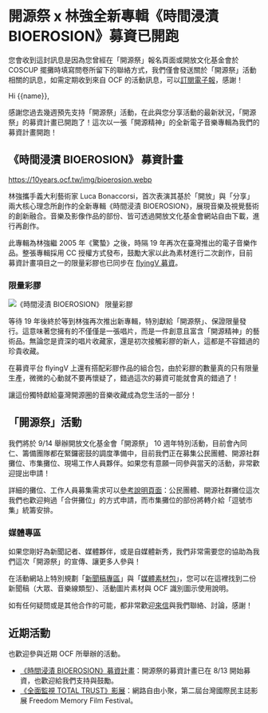 # 開源祭 x 林強全新專輯《時間浸漬 BIOEROSION》募資已開跑

您會收到這封訊息是因為您曾經在「開源祭」報名頁面或開放文化基金會於 COSCUP 擺攤時填寫問卷所留下的聯絡方式，我們僅會發送關於「開源祭」活動相關的訊息，如需定期收到來自 OCF 的活動訊息，可以[訂閱電子報](https://ocf.tw/news/)，感謝！

Hi {{name}},

感謝您過去幾週預先支持「開源祭」活動，在此與您分享活動的最新狀況，「開源祭」的募資計畫已開跑了！這次以一張「開源精神」的全新電子音樂專輯為我們的募資計畫開跑！

## 《時間浸漬 BIOEROSION》 募資計畫

https://10years.ocf.tw/img/bioerosion.webp

林強攜手義大利藝術家 Luca Bonaccorsi，首次表演其基於「開放」與「分享」兩大核心理念所創作的全新專輯《時間浸漬 BIOEROSION》，展現音樂及視覺藝術的創新融合。音樂及影像作品的部份、皆可透過開放文化基金會網站自由下載，進行再創作。

此專輯為林強繼 2005 年《驚蟄》之後，時隔 19 年再次在臺灣推出的電子音樂作品。整張專輯採用 CC 授權方式發布，鼓勵大家以此為素材進行二次創作，目前募資計畫項目之一的限量彩膠也已同步在 [flyingV 募資](https://www.flyingv.cc/projects/35438)。

### 限量彩膠

![《時間浸漬 BIOEROSION》 限量彩膠](https://10years.ocf.tw/bioerosion_clear_blue.webp)

等待 19 年後終於等到林強再次推出新專輯，特別獻給「開源祭」、保證限量發行。這意味著您擁有的不僅僅是一張唱片，而是一件創意且富含「開源精神」的藝術品。無論您是資深的唱片收藏家，還是初次接觸彩膠的新人，這都是不容錯過的珍貴收藏。

在募資平台 flyingV 上還有搭配彩膠作品的組合包，由於彩膠的數量真的只有限量生產，微微的心動就不要再懷疑了，錯過這次的募資可能就會真的錯過了！

讓這份獨特獻給臺灣開源圈的音樂收藏成為您生活的一部分！

## 「開源祭」活動

我們將於 9/14 舉辦開放文化基金會「開源祭」 10 週年特別活動，目前會內同仁、籌備團隊都在緊鑼密鼓的調度準備中，目前我們正在募集公民團體、開源社群攤位、市集攤位、現場工作人員夥伴。如果您有意願一同參與當天的活動，非常歡迎提出申請！

詳細的攤位、工作人員募集需求可以[參考說明頁面](https://10years.ocf.tw/booth-recruit.html)：公民團體、開源社群攤位這次我們也歡迎夠過「合併攤位」的方式申請，而市集攤位的部份將轉介給「逗號市集」統籌安排。

### 媒體專區

如果您剛好為新聞記者、媒體夥伴，或是自媒體新秀，我們非常需要您的協助為我們這次「開源祭」的宣傳、讓更多人參與！

在活動網站上特別規劃「[新聞稿專區](https://10years.ocf.tw/press-release.html)」與「[媒體素材包](https://drive.google.com/drive/folders/1SvDD0q-4gnWg-r0KHiGzgvXwI6OrMrfz)」，您可以在這裡找到二份新聞稿（大眾、音樂線類型）、活動圖片素材與 OCF 識別圖示使用說明。

如有任何疑問或是其他合作的可能，都非常歡迎[來信](mailto:hi@ocf.tw)與我們聯絡、討論，感謝！

## 近期活動

也歡迎參與近期 OCF 所舉辦的活動。

- [《時間浸漬 BIOEROSION》募資計畫](https://10years.ocf.tw/bioerosion.html)：開源祭的募資計畫已在 8/13 開始募資，也歡迎給我們支持與鼓勵。
- [《全面監視 TOTAL TRUST》影展](https://ocftw.kktix.cc/events/internetfreedom-aug2024)：網路自由小聚，第二屆台灣國際民主誌影展 Freedom Memory Film Festival。
